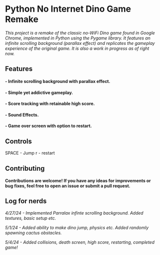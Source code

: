 # Python No Internet Dino Game Remake


_This project is a remake of the classic no-WiFi Dino game found in Google Chrome, implemented in Python using the Pygame library. It features an infinite scrolling background (parallax effect) and replicates the gameplay experience of the original game. It is also a work in progress as of right now._

## Features
#### - Infinite scrolling background with parallax effect.
#### - Simple yet addictive gameplay.
#### - Score tracking with retainable high score.
#### - Sound Effects.
#### - Game over screen with option to restart.


## Controls
SPACE - Jump
r - restart

## Contributing
#### Contributions are welcome! If you have any ideas for improvements or bug fixes, feel free to open an issue or submit a pull request.

## Log for nerds

_4/27/24 - Implemented Parralax infinte scrolling background. Added textures, basic setup etc._

_5/1/24 - Added ability to make dino jump, physics etc. Added randomly spawning cactus obstacles._

_5/4/24 - Added collisions, death screen, high score, restarting, completed game!_

